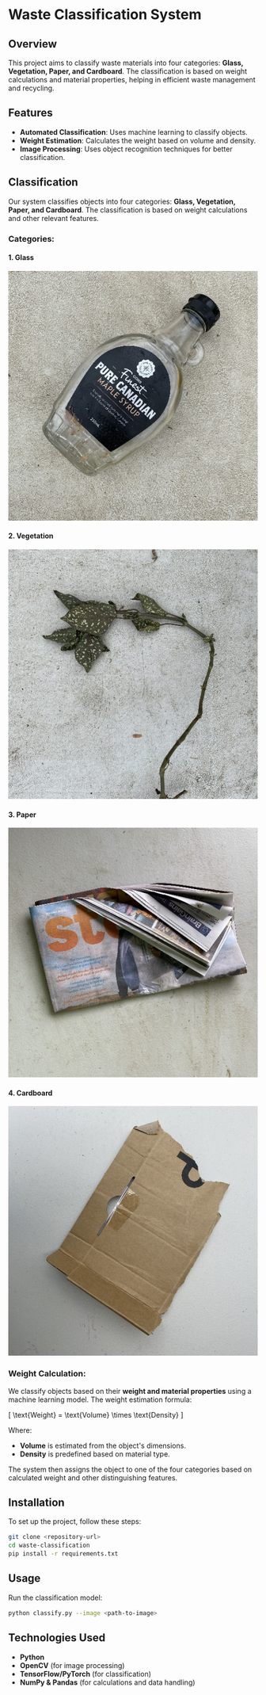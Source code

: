 # Waste Classification System

## Overview
This project aims to classify waste materials into four categories: **Glass, Vegetation, Paper, and Cardboard**. The classification is based on weight calculations and material properties, helping in efficient waste management and recycling.

## Features
- **Automated Classification**: Uses machine learning to classify objects.
- **Weight Estimation**: Calculates the weight based on volume and density.
- **Image Processing**: Uses object recognition techniques for better classification.

## Classification

Our system classifies objects into four categories: **Glass, Vegetation, Paper, and Cardboard**. The classification is based on weight calculations and other relevant features.

### Categories:

#### 1. Glass
![Glass Sample](./Glass_6.jpg)

#### 2. Vegetation
![Vegetation Sample](./Vegetation_7.jpg)

#### 3. Paper
![Paper Sample](./Paper_6.jpg)

#### 4. Cardboard
![Cardboard Sample](./Cardboard_7.jpg)

### Weight Calculation:
We classify objects based on their **weight and material properties** using a machine learning model. The weight estimation formula:

\[
\text{Weight} = \text{Volume} \times \text{Density}
\]

Where:
- **Volume** is estimated from the object's dimensions.
- **Density** is predefined based on material type.

The system then assigns the object to one of the four categories based on calculated weight and other distinguishing features.

## Installation

To set up the project, follow these steps:

```bash
git clone <repository-url>
cd waste-classification
pip install -r requirements.txt
```

## Usage

Run the classification model:

```bash
python classify.py --image <path-to-image>
```

## Technologies Used
- **Python**
- **OpenCV** (for image processing)
- **TensorFlow/PyTorch** (for classification)
- **NumPy & Pandas** (for calculations and data handling)

